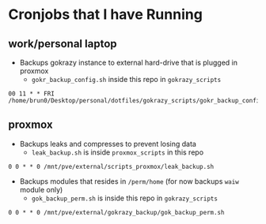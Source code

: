 # Cronjobs that I have Running

## work/personal laptop

- Backups gokrazy instance to external hard-drive that is plugged in proxmox
  - `gokr_backup_config.sh` inside this repo in `gokrazy_scripts`

```console
00 11 * * FRI /home/brun0/Desktop/personal/dotfiles/gokrazy_scripts/gokr_backup_config.sh
```

## proxmox

- Backups leaks and compresses to prevent losing data
  - `leak_backup.sh` is inside `proxmox_scripts` in this repo

```console
0 0 * * 0 /mnt/pve/external/scripts_proxmox/leak_backup.sh
```

- Backups modules that resides in `/perm/home` (for now backups `waiw` module only)
  - `gok_backup_perm.sh` is inside this repo in `gokrazy_scripts`

```console
0 0 * * 0 /mnt/pve/external/gokrazy_backup/gok_backup_perm.sh
```
